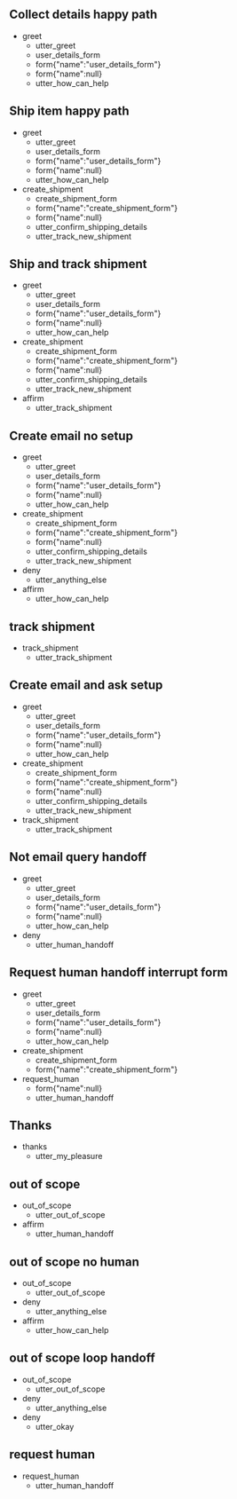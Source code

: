 ## Collect details happy path
* greet
    - utter_greet
    - user_details_form
    - form{"name":"user_details_form"}
    - form{"name":null}
    - utter_how_can_help

## Ship item happy path
* greet
    - utter_greet
    - user_details_form
    - form{"name":"user_details_form"}
    - form{"name":null}
    - utter_how_can_help
* create_shipment
    - create_shipment_form
    - form{"name":"create_shipment_form"}
    - form{"name":null}
    - utter_confirm_shipping_details
    - utter_track_new_shipment

## Ship and track shipment
* greet
    - utter_greet
    - user_details_form
    - form{"name":"user_details_form"}
    - form{"name":null}
    - utter_how_can_help
* create_shipment
    - create_shipment_form
    - form{"name":"create_shipment_form"}
    - form{"name":null}
    - utter_confirm_shipping_details
    - utter_track_new_shipment
* affirm
    - utter_track_shipment

## Create email no setup
* greet
    - utter_greet
    - user_details_form
    - form{"name":"user_details_form"}
    - form{"name":null}
    - utter_how_can_help
* create_shipment
    - create_shipment_form
    - form{"name":"create_shipment_form"}
    - form{"name":null}
    - utter_confirm_shipping_details
    - utter_track_new_shipment
* deny
    - utter_anything_else
* affirm
    - utter_how_can_help

## track shipment
* track_shipment
    - utter_track_shipment

## Create email and ask setup
* greet
    - utter_greet
    - user_details_form
    - form{"name":"user_details_form"}
    - form{"name":null}
    - utter_how_can_help
* create_shipment
    - create_shipment_form
    - form{"name":"create_shipment_form"}
    - form{"name":null}
    - utter_confirm_shipping_details
    - utter_track_new_shipment
* track_shipment
    - utter_track_shipment

## Not email query handoff
* greet
    - utter_greet
    - user_details_form
    - form{"name":"user_details_form"}
    - form{"name":null}
    - utter_how_can_help
* deny
    - utter_human_handoff

## Request human handoff interrupt form
* greet
    - utter_greet
    - user_details_form
    - form{"name":"user_details_form"}
    - form{"name":null}
    - utter_how_can_help
* create_shipment
    - create_shipment_form
    - form{"name":"create_shipment_form"}
* request_human
    - form{"name":null}
    - utter_human_handoff

## Thanks
* thanks
    - utter_my_pleasure

## out of scope
* out_of_scope
    - utter_out_of_scope
* affirm
    - utter_human_handoff

## out of scope no human
* out_of_scope
    - utter_out_of_scope
* deny
    - utter_anything_else
* affirm
    - utter_how_can_help

## out of scope loop handoff
* out_of_scope
    - utter_out_of_scope
* deny
    - utter_anything_else
* deny
    - utter_okay

## request human
* request_human
    - utter_human_handoff